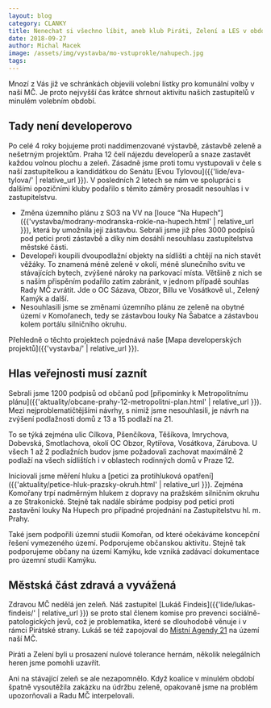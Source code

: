 ```yaml
---
layout: blog
category: CLANKY
title: Nenechat si všechno líbit, aneb klub Piráti, Zelení a LES v období 2014-2018
date: 2018-09-27
author: Michal Macek
image: /assets/img/vystavba/mo-vstuprokle/nahupech.jpg
tags:
---
```


Mnozí z Vás již ve schránkách objevili volební lístky pro komunální volby v naší MČ. Je proto nejvyšší čas krátce shrnout aktivitu našich zastupitelů v minulém volebním období.

## Tady není developerovo
Po celé 4 roky bojujeme proti naddimenzované výstavbě, zástavbě zeleně a nešetrným projektům. Praha 12 čelí nájezdu developerů a snaze zastavět každou volnou plochu a zeleň. Zásadně jsme proti tomu vystupovali v čele s naší zastupitelkou a kandidátkou do Senátu [Evou Tylovou]({{'lide/eva-tylova/' | relative_url }}). V posledních 2 letech se nám ve spolupráci s dalšími opozičními kluby podařilo s těmito záměry prosadit nesouhlas i v zastupitelstvu.

* Změna územního plánu z SO3 na VV na [louce “Na Hupech”]({{'vystavba/modrany-modranska-rokle-na-hupech.html' | relative_url }}), která by umožnila její zástavbu. Sebrali jsme již přes 3000 podpisů pod petici proti zástavbě a díky nim dosáhli nesouhlasu zastupitelstva městské části.
* Developeři koupili dvoupodlažní objekty na sídlišti a chtějí na nich stavět věžáky. To znamená méně zeleně v okolí, méně slunečního svitu ve stávajících bytech, zvýšené nároky na parkovací místa. Většině z nich se s naším přispěním podařilo zatím zabránit, v jednom případě souhlas Rady MČ zvrátit. Jde o OC Sázava, Obzor, Billu ve Vosátkově ul., Zelený Kamýk a další.
* Nesouhlasili jsme se změnami územního plánu ze zeleně na obytné území v Komořanech, tedy se zástavbou louky Na Šabatce a zástavbou kolem portálu silničního okruhu.

Přehledně o těchto projektech pojednává naše [Mapa developerských projektů]({{'vystavba/' | relative_url }}).

## Hlas veřejnosti musí zaznít

Sebrali jsme 1200 podpisů od občanů pod [připomínky k Metropolitnímu plánu]({{'aktuality/obcane-prahy-12-metropolitni-plan.html' | relative_url }}). Mezi nejproblematičtějšími návrhy, s nimiž jsme nesouhlasili, je návrh na zvýšení podlažnosti domů z 13 a 15 podlaží na 21.

To se týká zejména ulic Cílkova, Pšenčíkova, Těšíkova, Imrychova, Dobevská, Smotlachova, okolí OC Obzor, Rytířova, Vosátkova, Zárubova. U všech 1 až 2 podlažních budov jsme požadovali zachovat maximálně 2 podlaží na všech sídlištích i v oblastech rodinných domů v Praze 12.

Iniciovali jsme měření hluku a [petici za protihluková opatření]({{'aktuality/petice-hluk-prazsky-okruh.html' | relative_url }}). Zejména Komořany trpí nadměrným hlukem z dopravy na pražském silničním okruhu a ze Strakonické. Stejně tak nadále sbíráme podpisy pod petici proti zastavění louky Na Hupech pro případné projednání na Zastupitelstvu hl. m. Prahy.

Také jsem podpořili územní studii Komořan, od které očekáváme koncepční řešení vymezeného území. Podporujeme občanskou aktivitu. Stejně tak podporujeme občany na území Kamýku, kde vzniká zadávací dokumentace pro územní studii Kamýku.

## Městská část zdravá a vyvážená

Zdravou MČ nedělá jen zeleň. Náš zastupitel [Lukáš Findeis]({{'lide/lukas-findeis/' | relative_url }}) se proto stal členem komise pro prevenci sociálně-patologických jevů, což je problematika, které se dlouhodobě věnuje i v rámci Pirátské strany. Lukáš se též zapojoval do [Místní Agendy 21](https://www.praha12.cz/mistni-agenda-21/ds-1323/p1=9256) na území naší MČ.

Piráti a Zelení byli u prosazení nulové tolerance hernám, několik nelegálních heren jsme pomohli uzavřít.

Ani na stávající zeleň se ale nezapomnělo. Když koalice v minulém období špatně vysoutěžila zakázku na údržbu zeleně, opakovaně jsme na problém upozorňovali a Radu MČ interpelovali.

